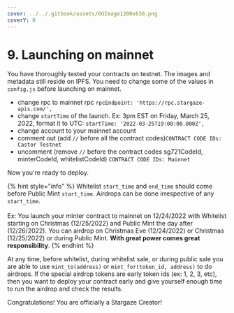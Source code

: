 ```yaml
---
cover: ../../.gitbook/assets/OGImage1200x630.png
coverY: 0
---
```


# 9. Launching on mainnet

You have thoroughly tested your contracts on testnet. The images and metadata still reside on IPFS. You need to change some of the values in `config.js` before launching on mainnet.&#x20;

* change rpc to mainnet rpc `rpcEndpoint: 'https://rpc.stargaze-apis.com/',`
* change `startTime` of the launch. Ex: 3pm EST on Friday, March 25, 2022, format it to UTC: `startTime: '2022-03-25T19:00:00.000Z',`
* change account to your mainnet account
* comment out (add `//` before all the contract codes)`CONTRACT CODE IDs: Castor Testnet`&#x20;
* uncomment (remove `//` before the contract codes sg721CodeId, minterCodeId, whitelistCodeId) `CONTRACT CODE IDs: Mainnet`&#x20;

Now you're ready to deploy.&#x20;

{% hint style="info" %}
Whitelist `start_time` and `end_time` should come before Public Mint `start_time`. Airdrops can be done irrespective of any `start_time`.\
\
Ex: You launch your minter contract to mainnet on 12/24/2022 with Whitelist starting on Christmas (12/25/2022) and Public Mint the day after (12/26/2022). You can airdrop on Christmas Eve (12/24/2022) or Christmas (12/25/2022) or during Public Mint. **With great power comes great responsibility**.
{% endhint %}

At any time, before whitelist, during whitelist sale, or during public sale you are able to use `mint_to(address)` or `mint_for(token_id, address)` to do airdrops. If the special airdrop tokens are  early token ids (ex: 1, 2, 3, etc), then you want to deploy your contract early and give yourself enough time to run the airdrop and check the results.

Congratulations! You are officially a Stargaze Creator!
